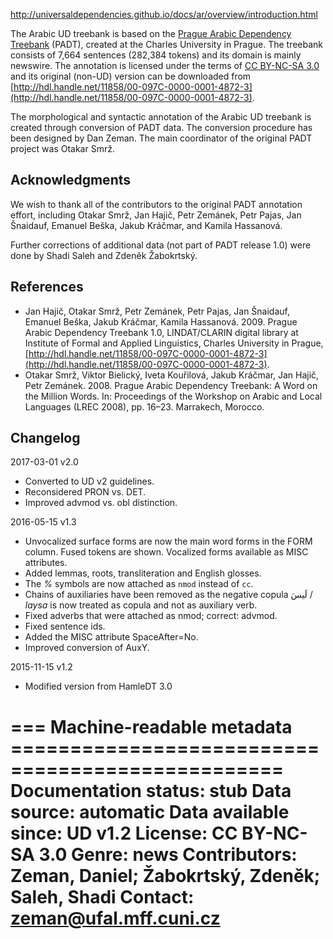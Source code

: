 http://universaldependencies.github.io/docs/ar/overview/introduction.html

The Arabic UD treebank is based on the
[Prague Arabic Dependency Treebank](http://ufal.mff.cuni.cz/padt/) (PADT),
created at the Charles University in Prague.
The treebank consists of 7,664 sentences (282,384 tokens) and its domain is mainly newswire.
The annotation is licensed under the terms of
[CC BY-NC-SA 3.0](http://creativecommons.org/licenses/by-nc-sa/3.0/)
and its original (non-UD) version can be downloaded from
[http://hdl.handle.net/11858/00-097C-0000-0001-4872-3](http://hdl.handle.net/11858/00-097C-0000-0001-4872-3).

The morphological and syntactic annotation of the Arabic UD treebank is created through
conversion of PADT data. The conversion procedure has been designed by Dan Zeman.
The main coordinator of the original PADT project was Otakar Smrž.


## Acknowledgments

We wish to thank all of the contributors to the original PADT annotation effort, including
Otakar Smrž, Jan Hajič, Petr Zemánek, Petr Pajas, Jan Šnaidauf, Emanuel Beška, Jakub Kráčmar,
and Kamila Hassanová.

Further corrections of additional data (not part of PADT release 1.0) were done by
Shadi Saleh and Zdeněk Žabokrtský.


## References

* Jan Hajič, Otakar Smrž, Petr Zemánek, Petr Pajas, Jan Šnaidauf, Emanuel Beška, Jakub Kráčmar,
  Kamila Hassanová. 2009.
  Prague Arabic Dependency Treebank 1.0, LINDAT/CLARIN digital library at
  Institute of Formal and Applied Linguistics, Charles University in Prague,
  [http://hdl.handle.net/11858/00-097C-0000-0001-4872-3](http://hdl.handle.net/11858/00-097C-0000-0001-4872-3).
* Otakar Smrž, Viktor Bielický, Iveta Kouřilová, Jakub Kráčmar, Jan Hajič, Petr Zemánek. 2008.
  Prague Arabic Dependency Treebank: A Word on the Million Words.
  In: Proceedings of the Workshop on Arabic and Local Languages (LREC 2008), pp. 16–23.
  Marrakech, Morocco.


## Changelog

2017-03-01 v2.0
  * Converted to UD v2 guidelines.
  * Reconsidered PRON vs. DET.
  * Improved advmod vs. obl distinction.

2016-05-15 v1.3
  * Unvocalized surface forms are now the main word forms in the FORM column. Fused tokens are shown. Vocalized forms available as MISC attributes.
  * Added lemmas, roots, transliteration and English glosses.
  * The _%_ symbols are now attached as `nmod` instead of `cc`.
  * Chains of auxiliaries have been removed as the negative copula لَيسَ / _laysa_ is now treated as copula and not as auxiliary verb.
  * Fixed adverbs that were attached as nmod; correct: advmod.
  * Fixed sentence ids.
  * Added the MISC attribute SpaceAfter=No.
  * Improved conversion of AuxY.

2015-11-15 v1.2
  * Modified version from HamleDT 3.0


=== Machine-readable metadata =================================================
Documentation status: stub
Data source: automatic
Data available since: UD v1.2
License: CC BY-NC-SA 3.0
Genre: news
Contributors: Zeman, Daniel; Žabokrtský, Zdeněk; Saleh, Shadi
Contact: zeman@ufal.mff.cuni.cz
===============================================================================
